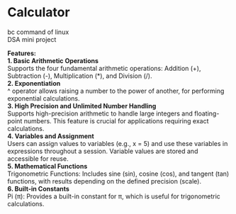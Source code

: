 # Calculator
bc command of linux <br>
DSA mini project <br>

<b> Features: </b> <br>
<b> 1. Basic Arithmetic Operations </b> <br>
Supports the four fundamental arithmetic operations: Addition (+), Subtraction (-), Multiplication (*), and Division (/). <br>
<b> 2. Exponentiation </b> <br>
^ operator allows raising a number to the power of another, for performing exponential calculations. <br>
<b> 3. High Precision and Unlimited Number Handling </b> <br>
Supports high-precision arithmetic to handle large integers and floating-point numbers. This feature is crucial for applications requiring exact calculations. <br>
<b> 4. Variables and Assignment </b> <br>
Users can assign values to variables (e.g., x = 5) and use these variables in expressions throughout a session. Variable values are stored and accessible for reuse. <br>
<b> 5. Mathematical Functions </b> <br>
Trigonometric Functions: Includes sine (sin), cosine (cos), and tangent (tan) functions, with results depending on the defined precision (scale). <br>
<b> 6. Built-in Constants </b> <br>
Pi (π): Provides a built-in constant for π, which is useful for trigonometric calculations. <br>